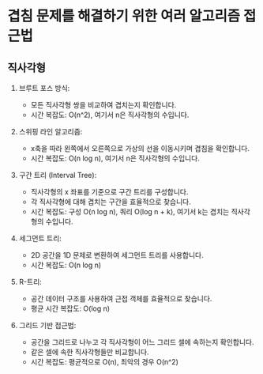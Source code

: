 # 겹침 문제를 해결하기 위한 여러 알고리즘 접근법

## 직사각형

1. 브루트 포스 방식:
    - 모든 직사각형 쌍을 비교하여 겹치는지 확인합니다.
    - 시간 복잡도: O(n^2), 여기서 n은 직사각형의 수입니다.

2. 스위핑 라인 알고리즘:
    - x축을 따라 왼쪽에서 오른쪽으로 가상의 선을 이동시키며 겹침을 확인합니다.
    - 시간 복잡도: O(n log n), 여기서 n은 직사각형의 수입니다.

3. 구간 트리 (Interval Tree):
    - 직사각형의 x 좌표를 기준으로 구간 트리를 구성합니다.
    - 각 직사각형에 대해 겹치는 구간을 효율적으로 찾습니다.
    - 시간 복잡도: 구성 O(n log n), 쿼리 O(log n + k), 여기서 k는 겹치는 직사각형의 수입니다.

4. 세그먼트 트리:
    - 2D 공간을 1D 문제로 변환하여 세그먼트 트리를 사용합니다.
    - 시간 복잡도: O(n log n)

5. R-트리:
    - 공간 데이터 구조를 사용하여 근접 객체를 효율적으로 찾습니다.
    - 평균 시간 복잡도: O(log n)

6. 그리드 기반 접근법:
    - 공간을 그리드로 나누고 각 직사각형이 어느 그리드 셀에 속하는지 확인합니다.
    - 같은 셀에 속한 직사각형들만 비교합니다.
    - 시간 복잡도: 평균적으로 O(n), 최악의 경우 O(n^2)